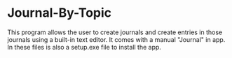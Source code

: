 # Journal-By-Topic

This program allows the user to create journals and create entries in those journals using a built-in text editor.
It comes with a manual "Journal" in app.
In these files is also a setup.exe file to install the app.
